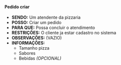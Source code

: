 #### Pedido criar

- **SENDO:** Um atendente da pizzaria
- **POSSO:** Criar um pedido
- **PARA QUE:** Possa concluir o atendimento
- **RESTRIÇÕES:** O cliente ja estar cadastro no sistema
- **OBSERVAÇÕES:** (VAZIO)
- **INFORMAÇÕES:** 
  - Tamanho pizza
  - Sabores
  - Bebidas *(OPCIONAL)*